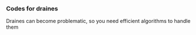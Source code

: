### Codes for draines
Draines can become problematic, so you need efficient algorithms to handle them
